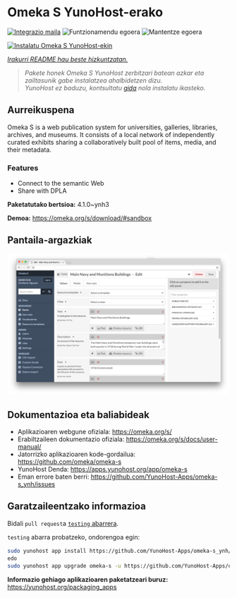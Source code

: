 <!--
Ohart ongi: README hau automatikoki sortu da <https://github.com/YunoHost/apps/tree/master/tools/readme_generator>ri esker
EZ editatu eskuz.
-->

# Omeka S YunoHost-erako

[![Integrazio maila](https://dash.yunohost.org/integration/omeka-s.svg)](https://dash.yunohost.org/appci/app/omeka-s) ![Funtzionamendu egoera](https://ci-apps.yunohost.org/ci/badges/omeka-s.status.svg) ![Mantentze egoera](https://ci-apps.yunohost.org/ci/badges/omeka-s.maintain.svg)

[![Instalatu Omeka S YunoHost-ekin](https://install-app.yunohost.org/install-with-yunohost.svg)](https://install-app.yunohost.org/?app=omeka-s)

*[Irakurri README hau beste hizkuntzatan.](./ALL_README.md)*

> *Pakete honek Omeka S YunoHost zerbitzari batean azkar eta zailtasunik gabe instalatzea ahalbidetzen dizu.*  
> *YunoHost ez baduzu, kontsultatu [gida](https://yunohost.org/install) nola instalatu ikasteko.*

## Aurreikuspena

Omeka S is a web publication system for universities, galleries, libraries, archives, and museums. It consists of a local network of independently curated exhibits sharing a collaboratively built pool of items, media, and their metadata.

### Features

- Connect to the semantic Web
- Share with DPLA

**Paketatutako bertsioa:** 4.1.0~ynh3

**Demoa:** <https://omeka.org/s/download/#sandbox>

## Pantaila-argazkiak

![Omeka S(r)en pantaila-argazkia](./doc/screenshots/omeka-s.png)

## Dokumentazioa eta baliabideak

- Aplikazioaren webgune ofiziala: <https://omeka.org/s/>
- Erabiltzaileen dokumentazio ofiziala: <https://omeka.org/s/docs/user-manual/>
- Jatorrizko aplikazioaren kode-gordailua: <https://github.com/omeka/omeka-s>
- YunoHost Denda: <https://apps.yunohost.org/app/omeka-s>
- Eman errore baten berri: <https://github.com/YunoHost-Apps/omeka-s_ynh/issues>

## Garatzaileentzako informazioa

Bidali `pull request`a [`testing` abarrera](https://github.com/YunoHost-Apps/omeka-s_ynh/tree/testing).

`testing` abarra probatzeko, ondorengoa egin:

```bash
sudo yunohost app install https://github.com/YunoHost-Apps/omeka-s_ynh/tree/testing --debug
edo
sudo yunohost app upgrade omeka-s -u https://github.com/YunoHost-Apps/omeka-s_ynh/tree/testing --debug
```

**Informazio gehiago aplikazioaren paketatzeari buruz:** <https://yunohost.org/packaging_apps>
